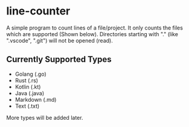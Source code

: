 # line-counter
A simple program to count lines of a file/project. It only counts the files which are supported (Shown below). Directories starting with "." (like ".vscode", ".git") will not be opened (read).

## Currently Supported Types
* Golang (.go)
* Rust (.rs)
* Kotlin (.kt)
* Java (.java)
* Markdown (.md)
* Text (.txt)

More types will be added later.
